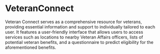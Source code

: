# VeteranConnect

Veteran Connect serves as a comprehensive resource for veterans, providing essential information and support to individually tailored to each user. It features a user-friendly interface that allows users to access services such as locations to nearby Veteran Affairs officers, lists of potential veteran benefits, and a questionnaire to predict eligibility for the aforementioned benefits.

